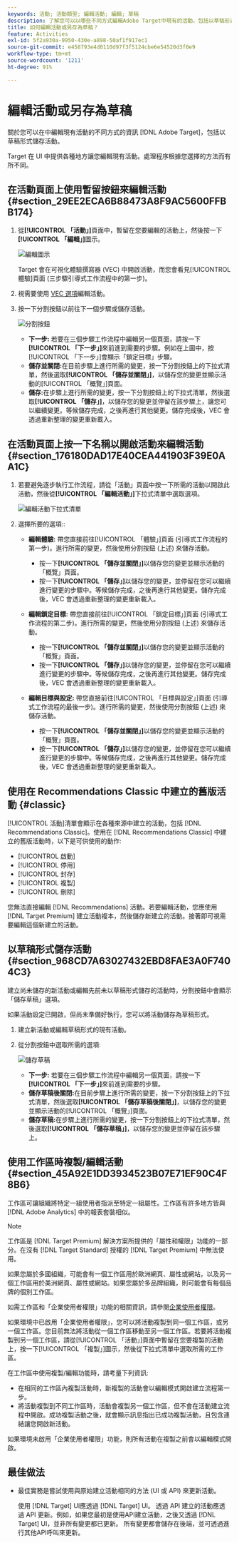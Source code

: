 ```yaml
---
keywords: 活動; 活動類型; 編輯活動; 編輯; 草稿
description: 了解您可以以哪些不同方式編輯Adobe Target中現有的活動，包括以草稿形式儲存活動。
title: 如何編輯活動或另存為草稿？
feature: Activities
exl-id: 5f2a930a-9950-430e-a898-50af1f917ec1
source-git-commit: e458793e4d0110d97f3f5124cbe6e54520d3f0e9
workflow-type: tm+mt
source-wordcount: '1211'
ht-degree: 91%

---
```


# 編輯活動或另存為草稿

關於您可以在中編輯現有活動的不同方式的資訊 [!DNL Adobe Target]，包括以草稿形式儲存活動。

Target 在 UI 中提供各種地方讓您編輯現有活動。處理程序根據您選擇的方法而有所不同。

## 在活動頁面上使用暫留按鈕來編輯活動 {#section_29EE2ECA6B88473A8F9AC5600FFBB174}

1. 從&#x200B;**[!UICONTROL 「活動」]**&#x200B;頁面中，暫留在您要編輯的活動上，然後按一下&#x200B;**[!UICONTROL 「編輯」]**&#x200B;圖示。

   ![編輯圖示](/help/main/c-activities/assets/hover_edit.png)

   Target 會在可視化體驗撰寫器 (VEC) 中開啟活動，而您會看見[!UICONTROL 體驗]頁面 (三步驟引導式工作流程中的第一步)。

1. 視需要使用 [VEC 選項](/help/main/c-experiences/c-visual-experience-composer/viztarget-options.md)編輯活動。

1. 按一下分割按鈕以前往下一個步驟或儲存活動。

   ![分割按鈕](/help/main/c-activities/assets/edit_split_button_2.png)

   * **下一步:** 若要在三個步驟工作流程中編輯另一個頁面，請按一下&#x200B;**[!UICONTROL 「下一步」]**&#x200B;來前進到需要的步驟。例如在上圖中，按[!UICONTROL 「下一步」]會顯示「鎖定目標」步驟。
   * **儲存並關閉:**&#x200B;在目前步驟上進行所需的變更，按一下分割按鈕上的下拉式清單，然後選取&#x200B;**[!UICONTROL 「儲存並關閉」]**，以儲存您的變更並顯示活動的[!UICONTROL 「概覽」]頁面。
   * **儲存:**&#x200B;在步驟上進行所需的變更，按一下分割按鈕上的下拉式清單，然後選取&#x200B;**[!UICONTROL 「儲存」]**，以儲存您的變更並停留在該步驟上，讓您可以繼續變更。等候儲存完成，之後再進行其他變更。儲存完成後，VEC 會透過重新整理的變更重新載入。

## 在活動頁面上按一下名稱以開啟活動來編輯活動 {#section_176180DAD17E40CEA441903F39E0AA1C}

1. 若要避免逐步執行工作流程，請從「活動」頁面中按一下所需的活動以開啟此活動，然後從&#x200B;**[!UICONTROL 「編輯活動」]**&#x200B;下拉式清單中選取選項。

   ![編輯活動下拉式清單](/help/main/c-activities/assets/edit_activity.png)

1. 選擇所要的選項::

   * **編輯體驗:** 帶您直接前往[!UICONTROL 「體驗」]頁面 (引導式工作流程的第一步)。進行所需的變更，然後使用分割按鈕 (上述) 來儲存活動。

      * 按一下&#x200B;**[!UICONTROL 「儲存並關閉」]**&#x200B;以儲存您的變更並顯示活動的「概覽」頁面。
      * 按一下&#x200B;**[!UICONTROL 「儲存」]**&#x200B;以儲存您的變更，並停留在您可以繼續進行變更的步驟中。等候儲存完成，之後再進行其他變更。儲存完成後，VEC 會透過重新整理的變更重新載入。
   * **編輯鎖定目標:** 帶您直接前往[!UICONTROL 「鎖定目標」]頁面 (引導式工作流程的第二步)。進行所需的變更，然後使用分割按鈕 (上述) 來儲存活動。

      * 按一下&#x200B;**[!UICONTROL 「儲存並關閉」]**&#x200B;以儲存您的變更並顯示活動的「概覽」頁面。
      * 按一下&#x200B;**[!UICONTROL 「儲存」]**&#x200B;以儲存您的變更，並停留在您可以繼續進行變更的步驟中。等候儲存完成，之後再進行其他變更。儲存完成後，VEC 會透過重新整理的變更重新載入。
   * **編輯目標與設定:** 帶您直接前往[!UICONTROL 「目標與設定」]頁面 (引導式工作流程的最後一步)。進行所需的變更，然後使用分割按鈕 (上述) 來儲存活動。

      * 按一下&#x200B;**[!UICONTROL 「儲存並關閉」]**&#x200B;以儲存您的變更並顯示活動的「概覽」頁面。
      * 按一下&#x200B;**[!UICONTROL 「儲存」]**&#x200B;以儲存您的變更，並停留在您可以繼續進行變更的步驟中。等候儲存完成，之後再進行其他變更。儲存完成後，VEC 會透過重新整理的變更重新載入。



## 使用在 Recommendations Classic 中建立的舊版活動 {#classic}

[!UICONTROL 活動]清單會顯示在各種來源中建立的活動，包括 [!DNL Recommendations Classic]。使用在 [!DNL Recommendations Classic] 中建立的舊版活動時，以下是可供使用的動作:

* [!UICONTROL 啟動]
* [!UICONTROL 停用]
* [!UICONTROL 封存]
* [!UICONTROL 複製]
* [!UICONTROL 刪除]

您無法直接編輯 [!DNL Recommendations] 活動。若要編輯活動，您應使用 [!DNL Target Premium] 建立活動複本，然後儲存新建立的活動。接著即可視需要編輯這個新建立的活動。

## 以草稿形式儲存活動 {#section_968CD7A63027432EBD8FAE3A0F7404C3}

建立尚未儲存的新活動或編輯先前未以草稿形式儲存的活動時，分割按鈕中會顯示「儲存草稿」選項。

如果活動設定已開啟，但尚未準備好執行，您可以將活動儲存為草稿形式。

1. 建立新活動或編輯草稿形式的現有活動。
1. 從分割按鈕中選取所需的選項:

   ![儲存草稿](/help/main/c-activities/assets/save_draft.png)

   * **下一步:** 若要在三個步驟工作流程中編輯另一個頁面，請按一下&#x200B;**[!UICONTROL 「下一步」]**&#x200B;來前進到需要的步驟。
   * **儲存草稿後關閉:**&#x200B;在目前步驟上進行所需的變更，按一下分割按鈕上的下拉式清單，然後選取&#x200B;**[!UICONTROL 「儲存草稿後關閉」]**，以儲存您的變更並顯示活動的[!UICONTROL 「概覽」]頁面。
   * **儲存草稿:**&#x200B;在步驟上進行所需的變更，按一下分割按鈕上的下拉式清單，然後選取&#x200B;**[!UICONTROL 「儲存草稿」]**，以儲存您的變更並停留在該步驟上。

## 使用工作區時複製/編輯活動 {#section_45A92E1DD3934523B07E71EF90C4F8B6}

工作區可讓組織將特定一組使用者指派至特定一組屬性。工作區有許多地方皆與 [!DNL Adobe Analytics] 中的報表套裝相似。

>[!NOTE]
>
>工作區是 [!DNL Target Premium] 解決方案所提供的「屬性和權限」功能的一部分。在沒有 [!DNL Target Standard] 授權的 [!DNL Target Premium] 中無法使用。

如果您屬於多國組織，可能會有一個工作區用於歐洲網頁、屬性或網站，以及另一個工作區用於美洲網頁、屬性或網站。如果您屬於多品牌組織，則可能會有每個品牌的個別工作區。

如需工作區和「企業使用者權限」功能的相關資訊，請參閱[企業使用者權限](/help/main/administrating-target/c-user-management/property-channel/property-channel.md#concept_E396B16FA2024ADBA27BC056138F9838)。

如果環境中已啟用「企業使用者權限」，您可以將活動複製到同一個工作區，或另一個工作區。您目前無法將活動從一個工作區移動至另一個工作區。若要將活動複製到另一個工作區，請從[!UICONTROL 「活動」]頁面中暫留在您要複製的活動上，按一下[!UICONTROL 「複製」]圖示，然後從下拉式清單中選取所需的工作區。

在工作區中使用複製/編輯功能時，請考量下列資訊:

* 在相同的工作區內複製活動時，新複製的活動會以編輯模式開啟建立流程第一步。
* 將活動複製到不同工作區時，活動會複製另一個工作區，但不會在活動建立流程中開啟。成功複製活動之後，就會顯示訊息指出已成功複製活動，且包含連結讓您開啟新活動。

如果環境未啟用「企業使用者權限」功能，則所有活動在複製之前會以編輯模式開啟。

## 最佳做法

* 最佳實務是嘗試使用與原始建立活動相同的方法 (UI 或 API) 來更新活動。

   使用 [!DNL Target] UI應透過 [!DNL Target] UI。 透過 API 建立的活動應透過 API 更新。例如，如果您最初是使用API建立活動，之後又透過 [!DNL Target] UI，並非所有變更都已更新。 所有變更都會儲存在後端，並可透過進行其他API呼叫來更新。


